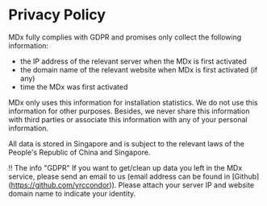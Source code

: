 # Privacy Policy

MDx fully complies with GDPR and promises  only collect the following information:

- the IP address of the relevant server when the MDx is first activated
- the domain name of the relevant website when MDx is first activated (if any)
- time the MDx was first activated

MDx only uses this information for installation statistics. We do not use this information for other purposes. Besides, we never share this information with third parties or associate this information with any of your personal information.

All data is stored in Singapore and is subject to the relevant laws of the People's Republic of China and Singapore.

!! The info "GDPR"
If you want to get/clean up data you left in the MDx service, please send an email to us (email address can be found in [Github] (https://github.com/yrccondor)). Please attach your server IP and website domain name to indicate your identity.
